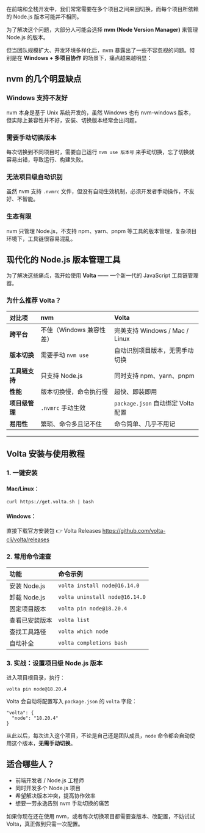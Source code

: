 在前端和全栈开发中，我们常常需要在多个项目之间来回切换，而每个项目所依赖的 Node.js 版本可能并不相同。

为了解决这个问题，大部分人可能会选择 **nvm (Node Version Manager)** 来管理 Node.js 的版本。

但当团队规模扩大、开发环境多样化后，nvm 暴露出了一些不容忽视的问题。特别是在 **Windows + 多项目协作** 的场景下，痛点越来越明显：

## **nvm 的几个明显缺点**

### **Windows 支持不友好**

nvm 本身是基于 Unix 系统开发的，虽然 Windows 也有 nvm-windows 版本，但实际上兼容性并不好，安装、切换版本经常会出问题。

### **需要手动切换版本**

每次切换到不同项目时，需要自己运行 `nvm use 版本号` 来手动切换，忘了切换就容易出错，导致运行、构建失败。

### **无法项目级自动识别**

虽然 nvm 支持 `.nvmrc` 文件，但没有自动生效机制，必须开发者手动操作，不友好、不智能。

### **生态有限**

nvm 只管理 Node.js，不支持 npm、yarn、pnpm 等工具的版本管理，复杂项目环境下，工具链很容易混乱。

## **现代化的 Node.js 版本管理工具**

为了解决这些痛点，我开始使用 **Volta** —— 一个新一代的 JavaScript 工具链管理器。

### **为什么推荐 Volta？**

| 对比项         | nvm                      | Volta                              |
| :------------- | :----------------------- | :--------------------------------- |
| **跨平台**     | 不佳（Windows 兼容性差） | 完美支持 Windows / Mac / Linux     |
| **版本切换**   | 需要手动 `nvm use`       | 自动识别项目版本，无需手动切换     |
| **工具链支持** | 只支持 Node.js           | 同时支持 npm、yarn、pnpm           |
| **性能**       | 版本切换慢，命令执行慢   | 超快、即装即用                     |
| **项目级管理** | `.nvmrc` 手动生效        | `package.json` 自动绑定 Volta 配置 |
| **易用性**     | 繁琐、命令多且记不住     | 命令简单、几乎不用记               |

------

## **Volta 安装与使用教程**

### **1. 一键安装**

#### **Mac/Linux：**

```
curl https://get.volta.sh | bash
```

#### **Windows：**

直接下载官方安装包 👉 Volta Releases https://github.com/volta-cli/volta/releases

### **2. 常用命令速查**

| 功能           | 命令示例                       |
| :------------- | :----------------------------- |
| 安装 Node.js   | `volta install node@16.14.0`   |
| 卸载 Node.js   | `volta uninstall node@16.14.0` |
| 固定项目版本   | `volta pin node@18.20.4`       |
| 查看已安装版本 | `volta list`                   |
| 查找工具路径   | `volta which node`             |
| 自动补全       | `volta completions bash`       |

### **3. 实战：设置项目级 Node.js 版本**

进入项目根目录，执行：

```
volta pin node@18.20.4
```

Volta 会自动将配置写入 `package.json` 的 `volta` 字段：

```
"volta": {
  "node": "18.20.4"
}
```

从此以后，每次进入这个项目，不论是自己还是团队成员，`node` 命令都会自动使用这个版本，**无需手动切换**。

## **适合哪些人？**

- 前端开发者 / Node.js 工程师
- 同时开发多个 Node.js 项目
- 希望解决版本冲突，提高协作效率
- 想要一劳永逸告别 nvm 手动切换的痛苦

如果你现在还在使用 nvm，或者每次切换项目都需要查版本、改配置，不妨试试 Volta，真正做到只需一次配置。